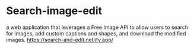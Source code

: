 # Search-image-edit

a web application that leverages a Free Image API to allow users to search for images, add custom captions and shapes, and download the modified images.
 
https://search-and-edit.netlify.app/
